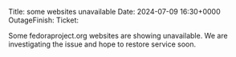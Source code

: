 Title: some websites unavailable
Date: 2024-07-09 16:30+0000
OutageFinish:
Ticket:

Some fedoraproject.org websites are showing unavailable.
We are investigating the issue and hope to restore service soon.

